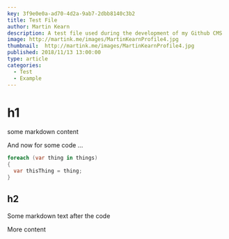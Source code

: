 ```yaml
---
key: 3f9e0e0a-ad70-4d2a-9ab7-2dbb8140c3b2
title: Test File
author: Martin Kearn
description: A test file used during the development of my Github CMS
image: http://martink.me/images/MartinKearnProfile4.jpg
thumbnail:  http://martink.me/images/MartinKearnProfile4.jpg
published: 2018/11/13 13:00:00
type: article
categories: 
  - Test
  - Example
---
```

# h1
some markdown content

And now for some code ...

```c#
foreach (var thing in things)
{
  var thisThing = thing;
}
```

## h2
Some markdown text after the code

More content
